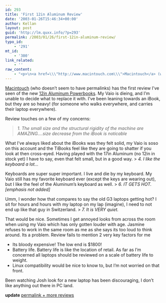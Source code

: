```yaml
---
id: 293
title: 'First 12in Aluminum Review'
date: '2003-01-26T15:46:34+00:00'
author: Kellan
layout: post
guid: 'http://lm.quxx.info/?p=293'
permalink: /2003/01/26/first-12in-aluminum-review/
typo_id:
    - '291'
mt_id:
    - '300'
link_related:
    - ''
raw_content:
    - "<p>\n<a href=\\\"http://www.macintouch.com\\\">Macintouch</a> (who doesn\\'t seem to have permalinks) has the first review I\\'ve seen of the new \n<a href=\\\"http://www.apple.com/powerbook/index12.html\\\">12in Aluminum Powerbooks</a>.  My Vaio is dieing, and I\\'m unable to decide what to replace it with.  I\\'ve been leaning towards an iBook, but they are so heavy! (for someone who walks everywhere, and carries their laptop everywhere).\n</p>\n<p>\nReview touches on a few of my concerns:\n<blockquote><em>\n1. The small size and the structural rigidity of the machine are AMAZING....size decrease from the iBook is noticable\n</em></blockquote>\nWhat I\\'ve always liked about the iBooks was they felt solid, my Vaio is soso on this account and the TiBooks feel like they are going to shatter if you look at then cross-eyed.  Having played with the 17in Aluminum (no 12in in stock yet) I have to say, even that felt small, but in a good way.\n<blockquote><em>\n4. I like the keyboard a lot...\n</em></blockquote>\nKeyboards are super super important.  I live and die by my keyboard.  My Vaio still has my favorite keyboard ever (except the keys are wearing out), but I like the feel of the Aluminum\\'s keyboard as well.\n<blockquote>\n<em>\n6. IT GETS HOT. [emphasis not added]\n</em>\n</blockquote>\nUmm, I wonder how that compares to say the old G3 laptops getting hot?  I sit for hours and hours with my laptop on my lap (imagine), I need to not end up like that guy in Switzerland.\n<blockquote>\n<em>\n7. It is VERY quiet. \n</em>\n</blockquote>\nThat would be nice.  Sometimes I get annoyed looks from across the room when using my Vaio which has only gotten louder with age.  Jasmine refuses to work in the same room as me as she says its too loud to think around.  Its a problem.\n</p>\n<p>\nReview fails to mention 2 very key factors for me\n<ul>\n<li>Its bloody expensive!  The low end is $1800!</li>\n<li>Battery life.  Battery life is like the location of retail.  As far as I\\'m concerned all laptops should be reviewed on a scale of battery life to weight.</li>\n<li>Linux compatibility would be nice to know to, but I\\'m not worried on that front. </li>\n</ul>\n</p>\n<p>\nBeen watching Josh look for a new laptop has been discouraging, I don\\'t like anything out there in PC land.\n</p>\n<p>\n<b>update</b> <a href=\\\"http://www.macintouch.com/pbg4reader18.html#jan27\\\">permalink + more reviews</a>\n</p>"
---
```


[Macintouch](http://www.macintouch.com) (who doesn’t seem to have permalinks) has the first review I’ve seen of the new [12in Aluminum Powerbooks](http://www.apple.com/powerbook/index12.html). My Vaio is dieing, and I’m unable to decide what to replace it with. I’ve been leaning towards an iBook, but they are so heavy! (for someone who walks everywhere, and carries their laptop everywhere).

Review touches on a few of my concerns:

> *1. The small size and the structural rigidity of the machine are AMAZING….size decrease from the iBook is noticable*

What I’ve always liked about the iBooks was they felt solid, my Vaio is soso on this account and the TiBooks feel like they are going to shatter if you look at then cross-eyed. Having played with the 17in Aluminum (no 12in in stock yet) I have to say, even that felt small, but in a good way. > *4. I like the keyboard a lot…*

Keyboards are super super important. I live and die by my keyboard. My Vaio still has my favorite keyboard ever (except the keys are wearing out), but I like the feel of the Aluminum’s keyboard as well. > *6. IT GETS HOT. \[emphasis not added\]*

Umm, I wonder how that compares to say the old G3 laptops getting hot? I sit for hours and hours with my laptop on my lap (imagine), I need to not end up like that guy in Switzerland. > *7. It is VERY quiet.*

That would be nice. Sometimes I get annoyed looks from across the room when using my Vaio which has only gotten louder with age. Jasmine refuses to work in the same room as me as she says its too loud to think around. Its a problem. Review fails to mention 2 very key factors for me

- Its bloody expensive! The low end is $1800!
- Battery life. Battery life is like the location of retail. As far as I’m concerned all laptops should be reviewed on a scale of battery life to weight.
- Linux compatibility would be nice to know to, but I’m not worried on that front.

Been watching Josh look for a new laptop has been discouraging, I don’t like anything out there in PC land.

**update** [permalink + more reviews](http://www.macintouch.com/pbg4reader18.html#jan27)